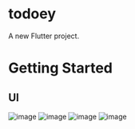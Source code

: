 # todoey

A new Flutter project.

# Getting Started
## UI
![image](https://user-images.githubusercontent.com/76595515/145365750-4b478a93-29fd-42e7-a86f-e0fa9e981508.png)
![image](https://user-images.githubusercontent.com/76595515/145365915-e78f0b32-9afa-49ed-b5f7-ce1412aa4620.png)
![image](https://user-images.githubusercontent.com/76595515/145365960-ab6d377f-b3ab-473e-a46f-ea396f741191.png)
![image](https://user-images.githubusercontent.com/76595515/145366015-acea67d3-8df5-4753-95cc-df90abc0a65e.png)
